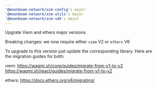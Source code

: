 ```yaml
---
'@moonbeam-network/xcm-config': major
'@moonbeam-network/xcm-utils': major
'@moonbeam-network/xcm-sdk': major
---
```


Upgrate Viem and ethers major versions

Breaking changes: we now require either `viem` V2 or `ethers` V6

To upgrade to this version just update the corresponding library. Here are the migration guides for both:

viem:
https://wagmi.sh/core/guides/migrate-from-v1-to-v2
https://wagmi.sh/react/guides/migrate-from-v1-to-v2

ethers:
https://docs.ethers.org/v6/migrating/
